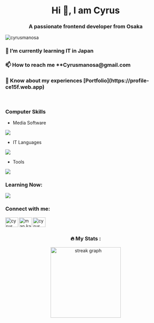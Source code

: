 <h1 align="center">Hi 👋, I am Cyrus</h1>
<h3 align="center">A passionate frontend developer from Osaka</h3>

<p align="left"> <img src="https://komarev.com/ghpvc/?username=cyrusmanosa&label=Profile%20views&color=0e75b6&style=flat" alt="cyrusmanosa" /></p>
<h3>🌱 I’m currently learning IT in Japan</h3>
<h3>📫 How to reach me **Cyrusmanosa@gmail.com</h3>
<h3>📄 Know about my experiences [Portfolio](https://profile-ce15f.web.app)</h3><br>

<h3 align="left">Computer Skills</h3>

- Media Software
<img src="https://skillicons.dev/icons?i=,ps,pr,ae,au"/>

- IT Languages
<img src="https://skillicons.dev/icons?i=,mysql,postgres,html,css,php,go,docker,flutter,dart,laravel,java"/>

- Tools
<img src="https://skillicons.dev/icons?i=,vscode,idea,figma,postman,androidstudio,arduino,ubuntu,gradle,apple,windows"/>

<br>

<h3 align="left">Learning Now:</h3>
<img src="https://skillicons.dev/icons?i=aws,firebase,js,linux,react,github,py,raspberrypi,anaconda" />

<br>

<h3 align="left">Connect with me:</h3>
<p align="left">
  
<a href="https://www.linkedin.com/in/cyrusmanmkc/" target="blank"><img align="left" src="https://raw.githubusercontent.com/rahuldkjain/github-profile-readme-generator/master/src/images/icons/Social/linked-in-alt.svg" alt="cyrus man" height="30" width="40" /></a>
  
<a href="https://www.facebook.com/man.chun.779/" target="blank"><img align="left" src="https://raw.githubusercontent.com/rahuldkjain/github-profile-readme-generator/master/src/images/icons/Social/facebook.svg" alt="man ka chun" height="30" width="40" /></a>
  
<a href="https://instagram.com/cyrus_mkc" target="blank"><img align="left" src="https://raw.githubusercontent.com/rahuldkjain/github-profile-readme-generator/master/src/images/icons/Social/instagram.svg" alt="cyrus_mkc" height="30" width="40" /></a>
</p>
<br><br>

<h3 align="center">🔥 My Stats :</h3>
<div align="center">
  <img src="https://streak-stats.demolab.com?user=maurodesouza&locale=en&mode=daily&theme=dark&hide_border=false&border_radius=5&order=3" height="220" alt="streak graph"  />
</div>
